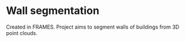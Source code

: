 # Wall segmentation
Created in FRAMES. Project aims to segment walls of buildings from 3D point clouds.
